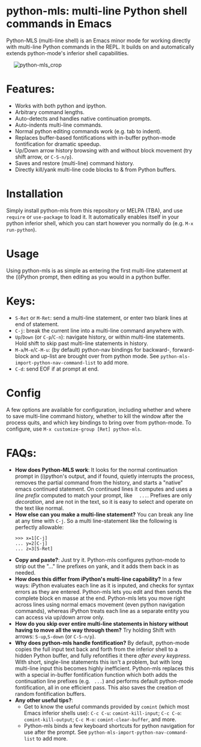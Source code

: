 # python-mls: multi-line Python shell commands in Emacs

Python-MLS (multi-line shell) is an Emacs minor mode for working directly with multi-line Python commands in the REPL. It builds on and automatically extends python-mode's inferior shell capabilities.

&nbsp;&nbsp;&nbsp;&nbsp;   ![python-mls_crop](https://user-images.githubusercontent.com/93749/134784188-7ac9ee9d-8e29-4c7f-82d7-2881e96d4bd2.gif)


# Features:

- Works with both python and ipython.
- Arbitrary command lengths.
- Auto-detects and handles native continuation prompts.
- Auto-indents multi-line commands.
- Normal python editing commands work (e.g. tab to indent).
- Replaces buffer-based fontifications with in-buffer python-mode
  fontification for dramatic speedup.
- Up/Down arrow history browsing with and without block movement
  (try shift arrow, or `C-S-n/p`).
- Saves and restore (multi-line) command history.
- Directly kill/yank multi-line code blocks to & from Python
  buffers.
  
# Installation

Simply install python-mls from this repository or MELPA (TBA), and use `require` or `use-package` to load it.  It automatically enables itself in your python inferior shell, which you can start however you normally do (e.g. `M-x run-python`).  

# Usage

Using python-mls is as simple as entering the first multi-line statement at the (i)Python prompt, then editing as you would in a python buffer. 

# Keys:

- `S-Ret` or `M-Ret`: send a multi-line statement, or enter two blank lines at end of statement.
- `C-j`: break the current line into a multi-line command anywhere with. 
- `Up`/`Down` (or `C-p`/`C-n`): navigate history, or within multi-line statements. Hold shift to skip past multi-line statements in history.
- `M-a`/`M-e`/`C-M-u`: (by default) python-nav bindings for backward-, forward-block and up-list are brought over from python mode.  See `python-mls-import-python-nav-command-list` to add more. 
- `C-d`: send EOF if at prompt at end.

# Config

A few options are available for configuration, including whether and where to save multi-line command history, whether to kill the window after the process quits, and which key bindings to bring over from python-mode.  To configure, use `M-x customize-group [Ret] python-mls`. 

# FAQs:

- **How does Python-MLS work**: It looks for the normal continuation prompt in (i)python's output, and if found, quietly interrupts the process, removes the partial command from the history, and starts a "native" emacs continued statement. On continued lines it computes and uses a _line prefix_ computed to match your prompt, like `  ...`.  Prefixes are only _decoration_, and are not in the text, so it is easy to select and operate on the text like normal. 
- **How else can you make a multi-line statement?** You can break any line at any time with `C-j`.  So a multi line-statement like the following is perfectly allowable:
  ```
  >>> x=1[C-j]
  ... y=2[C-j]
  ... z=3[S-Ret]
  ```
- **Copy and paste?**: Just try it.  Python-mls configures python-mode to strip out the "..." line prefixes on yank, and it adds them back in as needed.
- **How does this differ from iPython's multi-line capability?** In a few ways: iPython evaluates each line as it is inputed, and checks for syntax errors as they are entered.  Python-mls lets you edit and then sends the complete block en masse at the end.  Python-mls lets you move right across lines using normal emacs movement (even python navigation commands), whereas iPython treats each line as a separate entity you can access via up/down arrow only.
- **How do you skip over entire multi-line statements in history without having to move all the way through them?** Try holding Shift with arrows: `S-up`,`S-down` (or `C-S-n/p`).
- **Why does python-mls handle fontification?** By default, python-mode copies the full input text back and forth from the inferior shell to a hidden Python buffer, and fully refontifies it there _after every keypress_. With short, single-line statements this isn't a problem, but with long multi-line input this becomes highly inefficient. Python-mls replaces this with a special in-buffer fontification function which both adds the continuation line prefixes (e.g. ` ...`) and performs default python-mode fontification, all in one efficient pass.  This also saves the creation of random fontification buffers.
- **Any other useful tips?**:  
   - Get to know the useful commands provided by `comint` (which most Emacs inferior shells use): `C-c C-u`: `comint-kill-input`; `C-c C-o`: `comint-kill-output`; `C-c M-o`: `comint-clear-buffer`, and more.
   - Python-mls binds a few keyboard shortcuts for python navigation for use after the prompt. See `python-mls-import-python-nav-command-list` to add more. 
